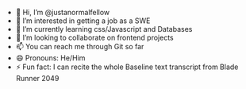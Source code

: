 - 👋 Hi, I’m @justanormalfellow
- 👀 I’m interested in getting a job as a SWE
- 🌱 I’m currently learning css/Javascript and Databases
- 💞️ I’m looking to collaborate on frontend projects
- 📫 You can reach me through Git so far
- 😄 Pronouns: He/Him
- ⚡ Fun fact: I can recite the whole Baseline text transcript from Blade Runner 2049

<!---
justanormalfellow/justanormalfellow is a ✨ special ✨ repository because its `README.md` (this file) appears on your GitHub profile.
You can click the Preview link to take a look at your changes.
--->
